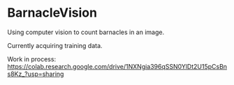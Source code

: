# BarnacleVision
Using computer vision to count barnacles in an image. 

Currently acquiring training data. 

Work in process: https://colab.research.google.com/drive/1NXNgia396qSSN0YlDt2U15pCsBns8Kz_?usp=sharing

